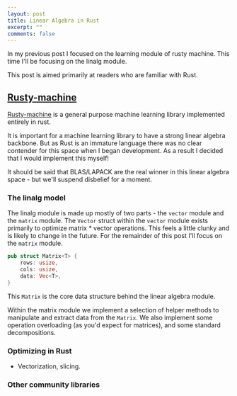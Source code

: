 ```yaml
---
layout: post
title: Linear Algebra in Rust
excerpt: ""
comments: false
---
```


In my previous post I focused on the learning module of rusty machine. This time I'll be focusing on the linalg module.

This post is aimed primarily at readers who are familiar with Rust.

## [Rusty-machine](https://github.com/AtheMathmo/rusty-machine)

[Rusty-machine](https://github.com/AtheMathmo/rusty-machine) is a general purpose machine learning library implemented entirely in rust.

It is important for a machine learning library to have a strong linear algebra backbone. But as Rust is an immature language there was no clear contender for this space when I began development. As a result I decided that I would implement this myself!

It should be said that BLAS/LAPACK are the real winner in this linear algebra space - but we'll suspend disbelief for a moment.

### The linalg model

The linalg module is made up mostly of two parts - the `vector` module and the `matrix` module. The `Vector` struct within the `vector` module exists primarily to optimize matrix * vector operations. This feels a little clunky and is likely to change in the future. For the remainder of this post I'll focus on the `matrix` module.

```rust
pub struct Matrix<T> {
    rows: usize,
    cols: usize,
    data: Vec<T>,
}
```

This `Matrix` is the core data structure behind the linear algebra module.

Within the matrix module we implement a selection of helper methods to manipulate and extract data from the `Matrix`. We also implement some operation overloading (as you'd expect for matrices), and some standard decompositions.

### Optimizing in Rust

- Vectorization, slicing.

### Other community libraries
